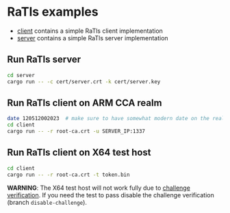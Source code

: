# RaTls examples

* [client](./client) contains a simple RaTls client implementation
* [server](./server) contains a simple RaTls server implementation

## Run RaTls server
```sh
cd server
cargo run -- -c cert/server.crt -k cert/server.key
```

## Run RaTls client on ARM CCA realm
```sh
date 120512002023  # make sure to have somewhat modern date on the realm
cd client
cargo run -- -r root-ca.crt -u SERVER_IP:1337
```

## Run RaTls client on X64 test host
```sh
cd client
cargo run -- -r root-ca.crt -t token.bin
```

__WARNING__: The X64 test host will not work fully due to [challenge
verification](https://github.com/islet-project/ratls/blob/main/ratls/src/cert_verifier.rs#L130). If
you need the test to pass disable the challenge verification (branch
`disable-challenge`).
